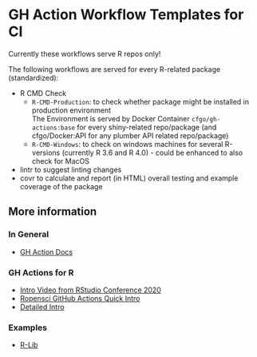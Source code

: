 # GH Action Workflow Templates for CI

Currently these workflows serve R repos only!

The following workflows are served for every R-related package (standardized):
- R CMD Check  
    - `R-CMD-Production`: to check whether package might be installed in production environment  
        The Environment is served by Docker Container `cfgo/gh-actions:base` for every shiny-related repo/package (and cfgo/Docker:API for any plumber API related repo/package)  
    - `R-CMD-Windows`: to check on windows machines for several R-versions (currently R 3.6 and R 4.0) - could be enhanced to also check for MacOS
- lintr to suggest linting changes
- covr to calculate and report (in HTML) overall testing and example coverage of the package

## More information

### In General
- [GH Action Docs](https://help.github.com/en/actions/reference/context-and-expression-syntax-for-github-actions)

### GH Actions for R
- [Intro Video from RStudio Conference 2020](https://www.jimhester.com/talk/2020-rsc-github-actions/)
- [Ropensci GitHub Actions Quick Intro](https://ropenscilabs.github.io/actions_sandbox/)
- [Detailed Intro](https://www.edwardthomson.com/blog/github_actions_advent_calendar.html)

### Examples
- [R-Lib](https://github.com/r-lib/actions/blob/master/examples/README.md)
